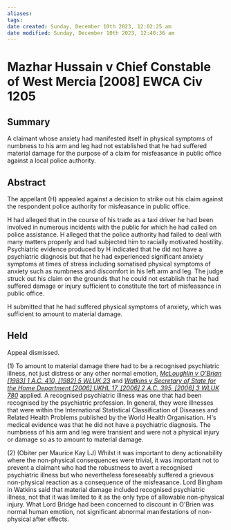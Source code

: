 ```yaml
---
aliases: 
tags: 
date created: Sunday, December 10th 2023, 12:02:25 am
date modified: Sunday, December 10th 2023, 12:40:36 am
---
```


# Mazhar Hussain v Chief Constable of West Mercia [2008] EWCA Civ 1205

## Summary

A claimant whose anxiety had manifested itself in physical symptoms of numbness to his arm and leg had not established that he had suffered material damage for the purpose of a claim for misfeasance in public office against a local police authority.

## Abstract

The appellant (H) appealed against a decision to strike out his claim against the respondent police authority for misfeasance in public office.

H had alleged that in the course of his trade as a taxi driver he had been involved in numerous incidents with the public for which he had called on police assistance. H alleged that the police authority had failed to deal with many matters properly and had subjected him to racially motivated hostility. Psychiatric evidence produced by H indicated that he did not have a psychiatric diagnosis but that he had experienced significant anxiety symptoms at times of stress including somatised physical symptoms of anxiety such as numbness and discomfort in his left arm and leg. The judge struck out his claim on the grounds that he could not establish that he had suffered damage or injury sufficient to constitute the tort of misfeasance in public office.

H submitted that he had suffered physical symptoms of anxiety, which was sufficient to amount to material damage.

## Held

Appeal dismissed.

(1) To amount to material damage there had to be a recognised psychiatric illness, not just distress or any other normal emotion, _[McLoughlin v O'Brian [1983] 1 A.C. 410, [1982] 5 WLUK 23](https://uk.westlaw.com/Document/IF7E61740E42711DA8FC2A0F0355337E9/View/FullText.html?originationContext=document&transitionType=DocumentItem&ppcid=b06ca7fe57504e1384b5e35c772aea30&contextData=(sc.Default))_ and _[Watkins v Secretary of State for the Home Department [2006] UKHL 17, [2006] 2 A.C. 395, [2006] 3 WLUK 780](https://uk.westlaw.com/Document/IF0AAA170E42811DA8FC2A0F0355337E9/View/FullText.html?originationContext=document&transitionType=DocumentItem&ppcid=b06ca7fe57504e1384b5e35c772aea30&contextData=(sc.Default))_ applied. A recognised psychiatric illness was one that had been recognised by the psychiatric profession. In general, they were illnesses that were within the International Statistical Classification of Diseases and Related Health Problems published by the World Health Organisation. H's medical evidence was that he did not have a psychiatric diagnosis. The numbness of his arm and leg were transient and were not a physical injury or damage so as to amount to material damage.

(2) (Obiter per Maurice Kay LJ) Whilst it was important to deny actionability where the non-physical consequences were trivial, it was important not to prevent a claimant who had the robustness to avert a recognised psychiatric illness but who nevertheless foreseeably suffered a grievous non-physical reaction as a consequence of the misfeasance. Lord Bingham in Watkins said that material damage included recognised psychiatric illness, not that it was limited to it as the only type of allowable non-physical injury. What Lord Bridge had been concerned to discount in O'Brien was normal human emotion, not significant abnormal manifestations of non-physical after effects.
